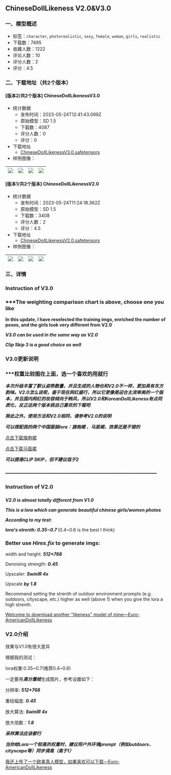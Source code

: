 ## ChineseDollLikeness V2.0&V3.0
### 一、模型概述

- 标签：`character`, `photorealistic`, `sexy`, `female`, `woman`, `girls`, `realistic`
- 下载数：7495
- 收藏人数：1222
- 评论人数：10
- 评分人数：2
- 评分：4.5

### 二、下载地址（共2个版本）

#### [版本2/共2个版本] ChineseDollLikenessV3.0

- 统计数据
  - 发布时间：2023-05-24T12:41:43.099Z
  - 原始模型：SD 1.5
  - 下载数：4087
  - 评分人数：0
  - 评分：0
- 下载地址
  - [ChineseDollLikenessV3.0.safetensors](https://civitai.com/api/download/models/79750)
- 样例图像：

| <img src="https://image.civitai.com/xG1nkqKTMzGDvpLrqFT7WA/2a063f30-a6f9-4a84-a6f5-a51530c4453a/width=450/904106.jpeg" /> | <img src="https://image.civitai.com/xG1nkqKTMzGDvpLrqFT7WA/258e207a-c9b3-461b-ba7a-3b707a1c61a8/width=450/896232.jpeg" /> | <img src="https://image.civitai.com/xG1nkqKTMzGDvpLrqFT7WA/bc82f4a0-0a2e-42f3-b21f-a6111e808095/width=450/895710.jpeg" /> | <img src="https://image.civitai.com/xG1nkqKTMzGDvpLrqFT7WA/4a36d6f5-bf72-4d4c-858e-dd017c06c65c/width=450/895208.jpeg" /> |
| ---- | ---- | ---- | ---- |

#### [版本1/共2个版本] ChineseDollLikenessV2.0

- 统计数据
  - 发布时间：2023-05-24T11:24:18.362Z
  - 原始模型：SD 1.5
  - 下载数：3408
  - 评分人数：2
  - 评分：4.5
- 下载地址
  - [ChineseDollLikenessV2.0.safetensors](https://civitai.com/api/download/models/67765)
- 样例图像：

| <img src="https://image.civitai.com/xG1nkqKTMzGDvpLrqFT7WA/cfc2c92a-5397-46ca-be8e-f33acdf8be81/width=450/789698.jpeg" /> | <img src="https://image.civitai.com/xG1nkqKTMzGDvpLrqFT7WA/96703552-a18e-41f9-9d24-272489d9a7da/width=450/753231.jpeg" /> | <img src="https://image.civitai.com/xG1nkqKTMzGDvpLrqFT7WA/8b5c6a8a-16c6-4019-b504-2c3b57ab36c7/width=450/815579.jpeg" /> | <img src="https://image.civitai.com/xG1nkqKTMzGDvpLrqFT7WA/4eef0289-e953-47b7-92a7-78f160ee722e/width=450/815900.jpeg" /> |
| ---- | ---- | ---- | ---- |


### 三、详情
<h3>Instruction of V3.0</h3><h3>***The weighting comparison chart is above, choose one you like</h3><p><strong>In this update, I have reselected the training imgs, enriched the number of poses, and the girls look very different from V2.0</strong></p><p></p><p><strong><em>V3.0 can be used in the same way as V2.0</em></strong></p><p></p><p><strong><em>Clip Skip 3 is a good choice as well</em></strong></p><p></p><p></p><h3>V3.0更新说明</h3><h3>***权重比较图在上面，选一个喜欢的用就行</h3><p></p><p><strong><em>本次升级丰富了默认姿势数量，并且生成的人物也和V2.0不一样，更加具有东方韵味。V2.0怎么说呢，鉴于现在网红盛行，所以它更像是迎合主流审美的一个版本，并且国内网红的妆容倾向于韩风，所以V2.0和KoreanDollLikeness有点同质化，反正这两个版本挑自己喜欢的下载吧</em></strong></p><p></p><p><strong><em>除此之外，使用方法和V2.0相同，请参考V2.0的说明</em></strong></p><p></p><p><strong><em>可以搭配我的两个中国服装lora：旗袍裙 、马面裙，效果还是不错的</em></strong></p><p><a rel="ugc" href="https://civitai.com/models/73389/chinadresscheongsam">点击下载旗袍裙</a></p><p><a rel="ugc" href="https://civitai.com/models/74180/ma-mian-skirthorse-face-skirt">点击下载马面裙</a></p><p></p><p><strong><em>可以提高CLIP SKIP，但不建议低于2</em></strong></p><p></p><h3>—————————————————————————————</h3><h3>Instruction of V2.0</h3><h3></h3><p><strong><em>V2.0 is almost totally different from V1.0</em></strong></p><p></p><p><strong><em>This is a lora which can generate beautiful chinese girls/women photos</em></strong></p><p></p><p><strong><em>According to my test:</em></strong></p><p><strong><em>lora's strenth: 0.35~0.7 </em></strong>(0.4~0.6 is the best I think)</p><p></p><h3>Better use <strong><em>Hires.fix</em></strong> to generate imgs:</h3><p>width and height: <strong><em>512*768</em></strong></p><p>Denoising strength: <strong><em>0.45</em></strong></p><p>Upscaler: <strong><em>SwinIR 4x</em></strong></p><p>Upscale <strong><em>by 1.8</em></strong></p><p></p><p>Recommend setting the strenth of outdoor environment prompts (e.g. outdoors, cityscape, etc.) higher as well (above 1) when you give the lora a high strenth.</p><p></p><p><a target="_blank" rel="ugc" href="https://civitai.com/models/55455?modelVersionId=61203">Welcome to download another "likeness" model of mine—Euro-AmericanDollLikeness</a></p><p></p><h3>V2.0介绍</h3><p></p><p>效果与V1.0有很大差异</p><p></p><p>根据我的测试：</p><p>lora权重:0.35~0.7(推荐0.4~0.6)</p><p></p><p>一定要用<strong><em>高分重绘</em></strong>生成图片，参考设置如下：</p><p>分辨率: <strong><em>512*768</em></strong></p><p>重绘幅度: <strong><em>0.45</em></strong></p><p>放大算法: <strong><em>SwinIR 4x</em></strong></p><p>放大倍数：<strong><em>1.8</em></strong></p><p></p><p><strong><em>采样算法应该都行</em></strong></p><p></p><p><strong><em>当你给Lora一个较高的权重时，建议将户外环境prompt（例如outdoors、cityscape等）同步调高（高于1）</em></strong></p><p><a target="_blank" rel="ugc" href="https://civitai.com/models/55455?modelVersionId=61203">我还上传了一个欧美真人模型，如果喜欢可以下载—Euro-AmericanDollLikeness</a></p>